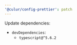 ```yaml
---
'@culur/config-prettier': patch
---
```


Update dependencies:

- `devDependencies`:
  - `typescript@^5.6.2`
